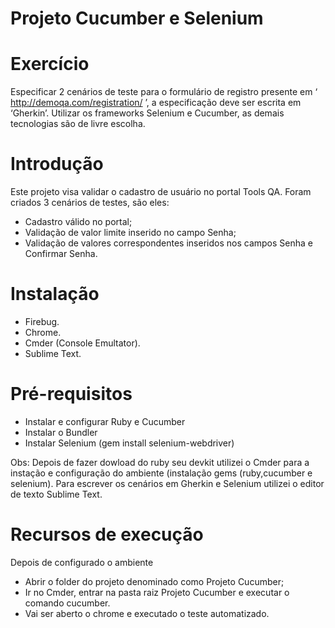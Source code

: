 # Projeto Cucumber e Selenium

# Exercício

Especificar 2 cenários de teste para o formulário de registro presente em ‘ http://demoqa.com/registration/ ’, a especificação deve ser escrita em ‘Gherkin’. Utilizar os frameworks Selenium e Cucumber, as demais tecnologias são de livre escolha.

# Introdução
Este projeto visa validar o cadastro de usuário no portal Tools QA. Foram criados 3 cenários de testes, são eles:
-	Cadastro válido no portal;
-	Validação de valor limite inserido no campo Senha;
-	Validação de valores correspondentes inseridos nos campos Senha e Confirmar Senha.

# Instalação
 - Firebug.
 - Chrome.
 - Cmder (Console Emultator).
 - Sublime Text.

# Pré-requisitos

 - Instalar e configurar Ruby e Cucumber
 - Instalar o Bundler
 - Instalar Selenium (gem install selenium-webdriver)

Obs: Depois de fazer dowload do ruby seu devkit utilizei o Cmder para a instação e configuração do ambiente (instalação gems (ruby,cucumber e selenium).
Para escrever os cenários em Gherkin e Selenium utilizei o editor de texto Sublime Text.

# Recursos de execução
Depois de configurado o ambiente

 -	Abrir o folder do projeto denominado como Projeto Cucumber;
 - Ir no Cmder, entrar na pasta raiz Projeto Cucumber e executar o comando cucumber.
 - Vai ser aberto o chrome e executado o teste automatizado.
